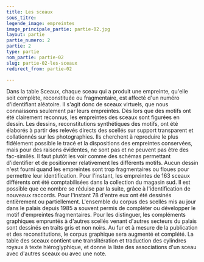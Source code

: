 ```yaml
---
title: Les sceaux
sous_titre: 
legende_image: empreintes
image_principale_partie: partie-02.jpg
layout: partie
partie_numero: 2
partie: 2
type: partie
nom_partie: partie-02
slug: partie-02-les-sceaux
redirect_from: partie-02

---
```

Dans la table Sceaux, chaque sceau qui a produit une empreinte, qu'elle soit complète, reconstituée ou fragmentaire, est affecté d'un numéro d'identifiant aléatoire. Il s'agit donc de sceaux virtuels, que nous connaissons seulement par leurs empreintes. 
Dès lors que des motifs ont été clairement reconnus, les empreintes des sceaux sont figurées en dessin. Les dessins, reconstitutions synthétiques des motifs, ont été élaborés à partir des relevés directs des scellés sur support transparent et collationnés sur les photographies. Ils cherchent à reproduire le plus fidèlement possible le tracé et la dispositions des empreintes conservées, mais pour des raisons évidentes, ne sont pas et ne peuvent pas être des fac-similés. Il faut plutôt les voir comme des schémas permettant d'identifier et de positionner relativement les différents motifs. Aucun dessin n'est fourni quand les empreintes sont trop fragmentaires ou floues pour permettre leur identification. Pour l'instant, les empreintes de 163 sceaux différents ont été comptabilisées dans la collection du magasin sud. Il est possible que ce nombre se réduise par la suite, grâce à l'identification de nouveaux raccords. Pour l'instant 78 d'entre eux ont été dessinés entièrement ou partiellement. L'ensemble du corpus des scellés mis au jour dans le palais depuis 1985 a souvent permis de compléter ou développer le motif d'empreintes fragmentaires. Pour les distinguer, les compléments graphiques empruntés à d'autres scellés venant d'autres secteurs du palais sont dessinés en traits gris et non noirs. Au fur et à mesure de la publication et des reconstitutions, le corpus graphique sera augmenté et complété. 
	La table des sceaux contient une translitération et traduction des cylindres royaux à texte hiéroglyphique, et donne la liste des associations d'un sceau avec d'autres sceaux ou avec une note.
